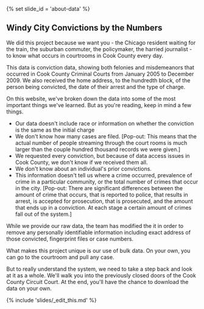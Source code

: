 {% set slide_id = 'about-data' %}

## Windy City Convictions by the Numbers

We did this project because we want you - the Chicago resident waiting for the train, the suburban commuter, the policymaker, the harried journalist - to know what occurs in courtrooms in Cook County every day.

This data is <span data-term="conviction">conviction</span> data, showing both felonies and misdemeanors that occurred in Cook County Criminal Courts from January 2005 to December 2009. We also received the home address, to the hundredth block, of the person being convicted, the date of their arrest and the type of charge.

On this website, we've broken down the data into some of the most important things we've learned. But as you're reading, keep in mind a few things.

- Our data doesn't include race or information on whether the conviction is the same as the <span data-term="initialcharge">initial charge</span>
- We don't know how many cases are filed. [Pop-out: This means that the actual number of people streaming through the court rooms is much larger than the couple hundred thousand records we were given.]
- We requested every <span data-term="conviction">conviction</span>, but because of data access issues in Cook County, we don't know if we received them all. 
- We don't know about an individual's <span data-term="priorconvicts">prior convictions</span>.
- This information doesn't tell us where a crime occurred, prevalence of crime in a particular community, or the total number of crimes that occur in the city. [Pop-out:  There are significant differences between the amount of crime that occurs, that is reported to police, that results in arrest, is accepted for prosecution, that is prosecuted, and the amount that ends up in a conviction. At each stage a certain amount of crimes fall out of the system.]

While we provide our raw data, the team has modified the it in order to remove any personally identifiable information including exact address of those convicted, fingerprint files or case numbers. 

What makes this project unique is our use of bulk data. On your own, you can go to the courtroom and pull any case.

But to really understand the system, we need to take a step back and look at it as a whole. We'll walk you into the previously closed doors of the Cook County Circuit Court. At the end, you'll have the chance to download the data on your own.

{% include 'slides/_edit_this.md' %}
